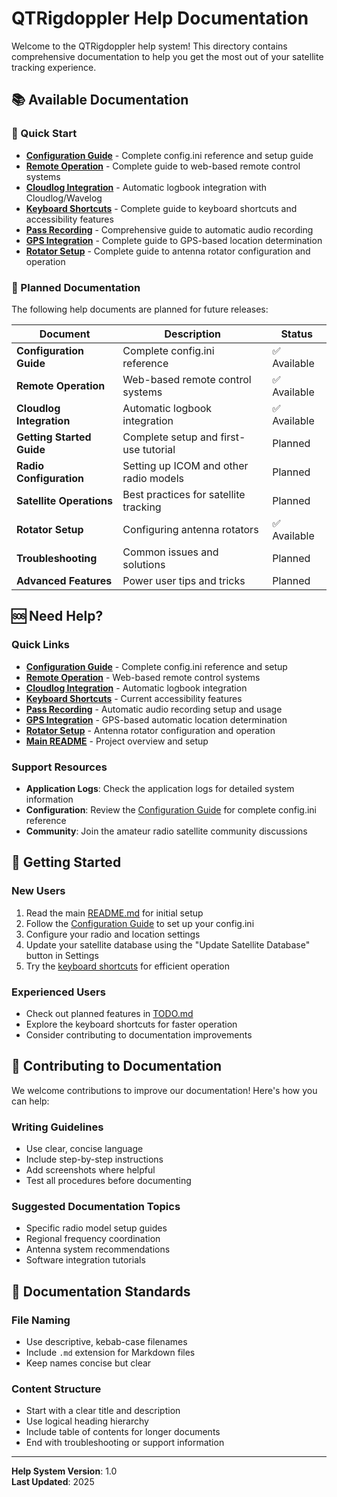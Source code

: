 # QTRigdoppler Help Documentation

Welcome to the QTRigdoppler help system! This directory contains comprehensive documentation to help you get the most out of your satellite tracking experience.

## 📚 Available Documentation

### 🎯 Quick Start
- **[Configuration Guide](configuration.md)** - Complete config.ini reference and setup guide
- **[Remote Operation](remote-operation.md)** - Complete guide to web-based remote control systems
- **[Cloudlog Integration](cloudlog-integration.md)** - Automatic logbook integration with Cloudlog/Wavelog
- **[Keyboard Shortcuts](keyboard-shortcuts.md)** - Complete guide to keyboard shortcuts and accessibility features
- **[Pass Recording](pass-recording.md)** - Comprehensive guide to automatic audio recording
- **[GPS Integration](gps-integration.md)** - Complete guide to GPS-based location determination
- **[Rotator Setup](rotator-setup.md)** - Complete guide to antenna rotator configuration and operation

### 🚀 Planned Documentation

The following help documents are planned for future releases:

| Document | Description | Status |
|----------|-------------|--------|
| **Configuration Guide** | Complete config.ini reference | ✅ Available |
| **Remote Operation** | Web-based remote control systems | ✅ Available |
| **Cloudlog Integration** | Automatic logbook integration | ✅ Available |
| **Getting Started Guide** | Complete setup and first-use tutorial | Planned |
| **Radio Configuration** | Setting up ICOM and other radio models | Planned |
| **Satellite Operations** | Best practices for satellite tracking | Planned |
| **Rotator Setup** | Configuring antenna rotators | ✅ Available |
| **Troubleshooting** | Common issues and solutions | Planned |
| **Advanced Features** | Power user tips and tricks | Planned |

## 🆘 Need Help?

### Quick Links
- **[Configuration Guide](configuration.md)** - Complete config.ini reference and setup
- **[Remote Operation](remote-operation.md)** - Web-based remote control systems
- **[Cloudlog Integration](cloudlog-integration.md)** - Automatic logbook integration
- **[Keyboard Shortcuts](keyboard-shortcuts.md)** - Current accessibility features
- **[Pass Recording](pass-recording.md)** - Automatic audio recording setup and usage
- **[GPS Integration](gps-integration.md)** - GPS-based automatic location determination
- **[Rotator Setup](rotator-setup.md)** - Antenna rotator configuration and operation
- **[Main README](../README.md)** - Project overview and setup

### Support Resources
- **Application Logs**: Check the application logs for detailed system information
- **Configuration**: Review the [Configuration Guide](configuration.md) for complete config.ini reference
- **Community**: Join the amateur radio satellite community discussions

## 🎯 Getting Started

### New Users
1. Read the main [README.md](../README.md) for initial setup
2. Follow the [Configuration Guide](configuration.md) to set up your config.ini
3. Configure your radio and location settings
4. Update your satellite database using the "Update Satellite Database" button in Settings
5. Try the [keyboard shortcuts](keyboard-shortcuts.md) for efficient operation

### Experienced Users
- Check out planned features in [TODO.md](../todo.md)
- Explore the keyboard shortcuts for faster operation
- Consider contributing to documentation improvements

## 📝 Contributing to Documentation

We welcome contributions to improve our documentation! Here's how you can help:

### Writing Guidelines
- Use clear, concise language
- Include step-by-step instructions
- Add screenshots where helpful
- Test all procedures before documenting

### Suggested Documentation Topics
- Specific radio model setup guides
- Regional frequency coordination
- Antenna system recommendations
- Software integration tutorials

## 🔧 Documentation Standards

### File Naming
- Use descriptive, kebab-case filenames
- Include `.md` extension for Markdown files
- Keep names concise but clear

### Content Structure
- Start with a clear title and description
- Use logical heading hierarchy
- Include table of contents for longer documents
- End with troubleshooting or support information

---

**Help System Version**: 1.0  
**Last Updated**: 2025  